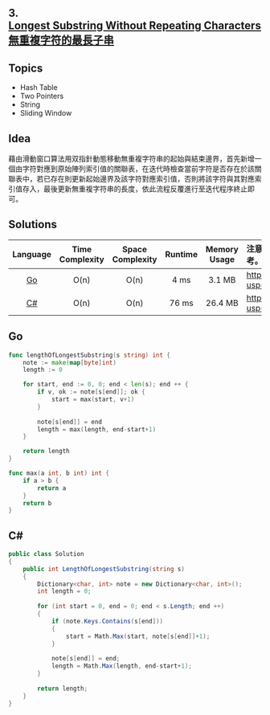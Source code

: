##  **3.<br/>[Longest Substring Without Repeating Characters](https://leetcode.com/problems/longest-substring-without-repeating-characters/)<br/>[無重複字符的最長子串](https://leetcode-cn.com/problems/longest-substring-without-repeating-characters/)**
  
## **Topics**
* Hash Table
* Two Pointers
* String
* Sliding Window

## **Idea**
藉由滑動窗口算法用双指針動態移動無重複字符串的起始與結束邊界，首先新增一個由字符對應到原始陣列索引值的關聯表，在迭代時檢查當前字符是否存在於該關聯表中，若已存在則更新起始邊界及該字符對應索引值，否則將該字符與其對應索引值存入，最後更新無重複字符串的長度，依此流程反覆進行至迭代程序終止即可。

## **Solutions**
| Language | Time Complexity | Space Complexity | Runtime | Memory Usage | 注意：Runtime和Memory Usage的數值皆來自LeetCode提供的效能測試，僅供參考。 |
| :--: | :--: | :--: | :--: | :--: | :-- |
| [Go](https://github.com/cashviar/leetcode/blob/main/problems/algorithms/3_longest-substring-without-repeating-characters.md#go) | O(n) | O(n) | 4 ms | 3.1 MB | https://drive.google.com/file/d/1QPoov8W0IglW0KX6YYn30N1BEfpDDxqZ/view?usp=sharing |
| [C#](https://github.com/cashviar/leetcode/blob/main/problems/algorithms/3_longest-substring-without-repeating-characters.md#c) | O(n) | O(n) | 76 ms | 26.4 MB | https://drive.google.com/file/d/1QPoov8W0IglW0KX6YYn30N1BEfpDDxqZ/view?usp=sharing |

## **Go**
```Go
func lengthOfLongestSubstring(s string) int {
    note := make(map[byte]int)
    length := 0

    for start, end := 0, 0; end < len(s); end ++ {
        if v, ok := note[s[end]]; ok {
            start = max(start, v+1)
        }      
        
        note[s[end]] = end        
        length = max(length, end-start+1)
    }

    return length
}

func max(a int, b int) int {
    if a > b {
        return a
    }
    return b
}
```

## **C#**
```csharp
public class Solution 
{
    public int LengthOfLongestSubstring(string s) 
    {
        Dictionary<char, int> note = new Dictionary<char, int>();
        int length = 0;
        
        for (int start = 0, end = 0; end < s.Length; end ++)
        {
            if (note.Keys.Contains(s[end]))
            {
                start = Math.Max(start, note[s[end]]+1);
            }
            
            note[s[end]] = end;            
            length = Math.Max(length, end-start+1);
        }
        
        return length;
    }
}
```